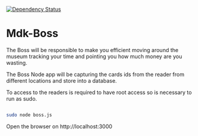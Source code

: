 [![Dependency Status](http://david-dm.org/colektivo/song-song-song.svg)](http://david-dm.org/colektivo/mdk-boss)

# Mdk-Boss

The Boss will be responsible to make you efficient moving around the museum tracking your time and pointing you how much money are you wasting.

The Boss Node app will be capturing the cards ids from the reader from different locations and store into a database.

To access to the readers is required to have root access so is necessary to run as sudo.

```bash

sudo node boss.js

```

Open the browser on http://localhost:3000

